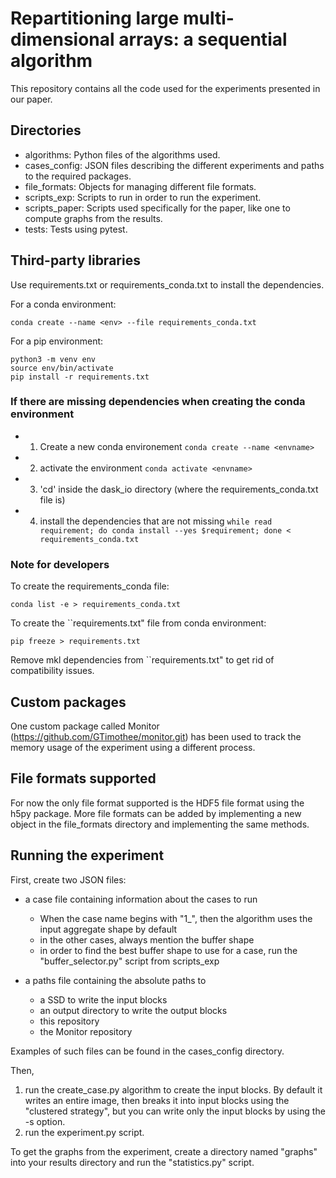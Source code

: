 # Repartitioning large multi-dimensional arrays: a sequential algorithm
This repository contains all the code used for the experiments presented in our paper. 

## Directories
- algorithms: Python files of the algorithms used. 
- cases_config: JSON files describing the different experiments and paths to the required packages.
- file_formats: Objects for managing different file formats. 
- scripts_exp: Scripts to run in order to run the experiment.
- scripts_paper: Scripts used specifically for the paper, like one to compute graphs from the results.
- tests: Tests using pytest.

## Third-party libraries
Use requirements.txt or requirements_conda.txt to install the dependencies.

For a conda environment:
```
conda create --name <env> --file requirements_conda.txt
```
For a pip environment: 
```
python3 -m venv env
source env/bin/activate
pip install -r requirements.txt
```

### If there are missing dependencies when creating the conda environment
- 1) Create a new conda environement ``` conda create --name <envname> ```
- 2) activate the environment ``` conda activate <envname> ```
- 3) 'cd' inside the dask_io directory (where the requirements_conda.txt file is)
- 4) install the dependencies that are not missing ``` while read requirement; do conda install --yes $requirement; done < requirements_conda.txt ```

### Note for developers
To create the requirements_conda file:
```
conda list -e > requirements_conda.txt
``` 
To create the ``requirements.txt" file from conda environment:
```
pip freeze > requirements.txt
``` 
Remove mkl dependencies from ``requirements.txt" to get rid of compatibility issues.

## Custom packages
One custom package called Monitor (https://github.com/GTimothee/monitor.git) has been used to track the memory usage of the experiment using a different process.

## File formats supported
For now the only file format supported is the HDF5 file format using the h5py package.
More file formats can be added by implementing a new object in the file_formats directory and implementing the same methods. 

## Running the experiment
First, create two JSON files: 
- a case file containing information about the cases to run
    - When the case name begins with "1_", then the algorithm uses the input aggregate shape by default
    - in the other cases, always mention the buffer shape
    - in order to find the best buffer shape to use for a case, run the "buffer_selector.py" script from scripts_exp

- a paths file containing the absolute paths to 
    - a SSD to write the input blocks
    - an output directory to write the output blocks
    - this repository
    - the Monitor repository

Examples of such files can be found in the cases_config directory.

Then, 
1) run the create_case.py algorithm to create the input blocks. By default it writes an entire image, then breaks it into input blocks using the "clustered strategy", but you can write only the input blocks by using the -s option.
2) run the experiment.py script.

To get the graphs from the experiment, create a directory named "graphs" into your results directory and run the "statistics.py" script. 